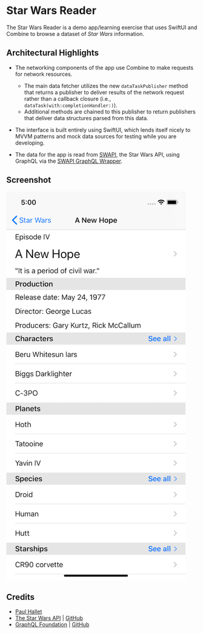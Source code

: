 # Star Wars Reader

The Star Wars Reader is a demo app/learning exercise that uses SwiftUI and Combine to browse a dataset of _Star Wars_ information.

## Architectural Highlights

- The networking components of the app use Combine to make requests for network resources.
  - The main data fetcher utilizes the new `dataTaskPublisher` method that returns a publisher to deliver results of the network request rather than a callback closure (i.e., `dataTask(with:completionHandler:)`).
  - Additional methods are chained to this publisher to return publishers that deliver data structures parsed from this data.


- The interface is built entirely using SwiftUI, which lends itself nicely to MVVM patterns and mock data sources for testing while you are developing.

- The data for the app is read from [SWAPI](https://swapi.co), the Star Wars API, using GraphQL via the [SWAPI GraphQL Wrapper](https://github.com/graphql/swapi-graphql).

## Screenshot

![sw reader screenshot](Screenshots/swreader-screenshot.png)

## Credits

- [Paul Hallet](https://github.com/phalt)
- [The Star Wars API](https://swapi.co) | [GitHub](https://github.com/phalt/swapi)
- [GraphQL Foundation](https://graphql.org) | [GitHub](https://github.com/graphql)

